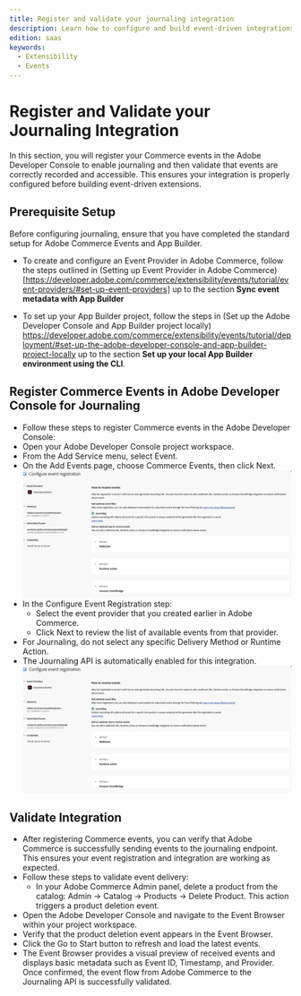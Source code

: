 ```yaml
---
title: Register and validate your journaling integration
description: Learn how to configure and build event-driven integrations between Adobe Commerce and Adobe App Builder using Journaling API.
edition: saas
keywords:
  - Extensibility
  - Events
---
```


# Register and Validate your Journaling Integration

In this section, you will register your Commerce events in the Adobe Developer Console to enable journaling and then validate that events are correctly recorded and accessible. This ensures your integration is properly configured before building event-driven extensions.

## Prerequisite Setup

Before configuring journaling, ensure that you have completed the standard setup for Adobe Commerce Events and App Builder.

- To create and configure an Event Provider in Adobe Commerce, follow the steps outlined in (Setting up Event Provider in Adobe Commerce) [https://developer.adobe.com/commerce/extensibility/events/tutorial/event-providers/#set-up-event-providers] up to the section
**Sync event metadata with App Builder**

- To set up your App Builder project, follow the steps in (Set up the Adobe Developer Console and App Builder project locally) https://developer.adobe.com/commerce/extensibility/events/tutorial/deployment/#set-up-the-adobe-developer-console-and-app-builder-project-locally up to the section **Set up your local App Builder environment using the CLI**.

## Register Commerce Events in Adobe Developer Console for Journaling

- Follow these steps to register Commerce events in the Adobe Developer Console:
- Open your Adobe Developer Console project workspace.
- From the Add Service menu, select Event.
- On the Add Events page, choose Commerce Events, then click Next.
![Event Selection in developer console Project](../../_images/events/journalingtutorial/developer-console-jouralling-selection.png)
- In the Configure Event Registration step:
    - Select the event provider that you created earlier in Adobe Commerce.
    - Click Next to review the list of available events from that provider.
- For Journaling, do not select any specific Delivery Method or Runtime Action.
- The Journaling API is automatically enabled for this integration.
![Journaling selection in Event registration Selection](../../_images/events/journalingtutorial/developer-console-jouralling-selection.png)

## Validate Integration

- After registering Commerce events, you can verify that Adobe Commerce is successfully sending events to the journaling endpoint. This ensures your event registration and integration are working as expected.
- Follow these steps to validate event delivery:
  - In your Adobe Commerce Admin panel, delete a product from the catalog: Admin → Catalog → Products → Delete Product. This action triggers a product deletion event.
- Open the Adobe Developer Console and navigate to the Event Browser within your project workspace.
- Verify that the product deletion event appears in the Event Browser.
- Click the Go to Start button to refresh and load the latest events.
- The Event Browser provides a visual preview of received events and displays basic metadata such as Event ID, Timestamp, and Provider.
Once confirmed, the event flow from Adobe Commerce to the Journaling API is successfully validated.
